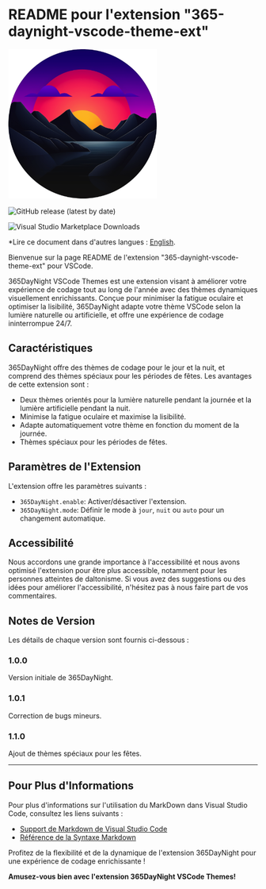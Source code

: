 # README pour l'extension "365-daynight-vscode-theme-ext"

![365DayNight VSCode Themes](assets/logo-web.png)


![GitHub release (latest by date)](https://img.shields.io/github/v/release/mickaellherminez/365-daynight-vscode-theme-ext?nocache?)

![Visual Studio Marketplace Downloads](https://img.shields.io/visual-studio-marketplace/d/365daynight.vscode-theme-ext)

*Lire ce document dans d'autres langues : [English](README.md).

Bienvenue sur la page README de l'extension "365-daynight-vscode-theme-ext" pour VSCode. 

365DayNight VSCode Themes est une extension visant à améliorer votre expérience de codage tout au long de l'année avec des thèmes dynamiques visuellement enrichissants. Conçue pour minimiser la fatigue oculaire et optimiser la lisibilité, 365DayNight adapte votre thème VSCode selon la lumière naturelle ou artificielle, et offre une expérience de codage ininterrompue 24/7.

## Caractéristiques

365DayNight offre des thèmes de codage pour le jour et la nuit, et comprend des thèmes spéciaux pour les périodes de fêtes. Les avantages de cette extension sont :

- Deux thèmes orientés pour la lumière naturelle pendant la journée et la lumière artificielle pendant la nuit.
- Minimise la fatigue oculaire et maximise la lisibilité.
- Adapte automatiquement votre thème en fonction du moment de la journée.
- Thèmes spéciaux pour les périodes de fêtes.

## Paramètres de l'Extension 

L'extension offre les paramètres suivants :

* `365DayNight.enable`: Activer/désactiver l'extension.
* `365DayNight.mode`: Définir le mode à `jour`, `nuit` ou `auto` pour un changement automatique.

## Accessibilité

Nous accordons une grande importance à l'accessibilité et nous avons optimisé l'extension pour être plus accessible, notamment pour les personnes atteintes de daltonisme. Si vous avez des suggestions ou des idées pour améliorer l'accessibilité, n'hésitez pas à nous faire part de vos commentaires.

## Notes de Version

Les détails de chaque version sont fournis ci-dessous :

### 1.0.0

Version initiale de 365DayNight.

### 1.0.1

Correction de bugs mineurs.

### 1.1.0

Ajout de thèmes spéciaux pour les fêtes.

---

## Pour Plus d'Informations

Pour plus d'informations sur l'utilisation du MarkDown dans Visual Studio Code, consultez les liens suivants :

* [Support de Markdown de Visual Studio Code](http://code.visualstudio.com/docs/languages/markdown)
* [Référence de la Syntaxe Markdown](https://help.github.com/articles/markdown-basics/)

Profitez de la flexibilité et de la dynamique de l'extension 365DayNight pour une expérience de codage enrichissante !

**Amusez-vous bien avec l'extension 365DayNight VSCode Themes!**

